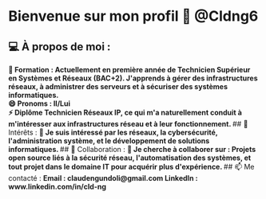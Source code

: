 # Bienvenue sur mon profil 👋 @Cldng6

## 💻 À propos de moi :
<b>
        🌱 Formation : Actuellement en première année de Technicien Supérieur en Systèmes et Réseaux (BAC+2). J'apprends à gérer des infrastructures réseaux, à administrer des serveurs et à sécuriser des systèmes informatiques.
<br>
        😄 Pronoms : Il/Lui
<br>
        ⚡ Diplôme Technicien Réseaux IP, ce qui m'a naturellement conduit à m'intéresser aux infrastructures réseau et à leur fonctionnement.
</b>
## 🔭 Intérêts :
<b>
        👀 Je suis intéressé par les réseaux, la cybersécurité, l'administration système, et le développement de solutions informatiques.
</b>
## 🤝 Collaboration :
<b>
        💞️ Je cherche à collaborer sur : Projets open source liés à la sécurité réseau, l'automatisation des systèmes, et tout projet dans le domaine IT pour acquérir plus d'expérience.
</b>
## 📫 Me contacté :
<b>
        Email : claudengundoli@gmail.com
        LinkedIn : www.linkedin.com/in/cld-ng
</b>

<!---
    >   git add .
    >   git commit -m "first commit"
    >   git push
--->
<!---
Cldng6/Cldng6 est un dépôt ✨ spécial ✨ car son `README.md` (ce fichier) apparaît sur votre profil GitHub.
Vous pouvez cliquer sur le lien Aperçu pour jeter un œil à vos modifications.
--->